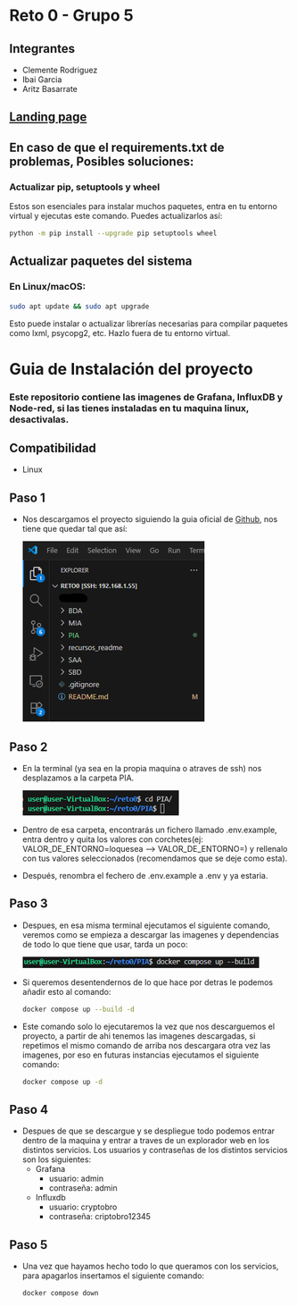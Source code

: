 # Reto 0 - Grupo 5
## Integrantes
- Clemente Rodriguez
- Ibai Garcia
- Aritz Basarrate

## **[Landing page](https://ai-somorrostro.github.io/reto0)**
## En caso de que el requirements.txt de problemas, Posibles soluciones:
### Actualizar pip, setuptools y wheel
Estos son esenciales para instalar muchos paquetes, entra en tu entorno virtual y ejecutas este comando. Puedes actualizarlos así:

```bash
python -m pip install --upgrade pip setuptools wheel
```
## Actualizar paquetes del sistema
### En Linux/macOS:

```bash
sudo apt update && sudo apt upgrade
```
Esto puede instalar o actualizar librerías necesarias para compilar paquetes como lxml, psycopg2, etc. Hazlo fuera de tu entorno virtual.


# Guia de Instalación del proyecto
### Este repositorio contiene las imagenes de Grafana, InfluxDB y Node-red, si las tienes instaladas en tu maquina linux, desactivalas.
## Compatibilidad
 - Linux

## Paso 1
 - Nos descargamos el proyecto siguiendo la guia oficial de [Github](https://url-del-enlace.com), nos tiene que quedar tal que así:

    ![Arbol proyecto](recursos_readme/tree.png)

## Paso 2
 - En la terminal (ya sea en la propia maquina o atraves de ssh) nos desplazamos a la carpeta PIA.

    ![terminal_1](recursos_readme/terminal_1.png)

 - Dentro de esa carpeta, encontrarás un fichero llamado .env.example, entra dentro y quita los valores con corchetes(ej: VALOR_DE_ENTORNO=loquesea --> VALOR_DE_ENTORNO=) y rellenalo con tus valores seleccionados (recomendamos que se deje como esta).
 - Después, renombra el fechero de .env.example a .env y ya estaria.

## Paso 3
 - Despues, en esa misma terminal ejecutamos el siguiente comando, veremos como se empieza a descargar las imagenes y dependencias de todo lo que tiene que usar, tarda un poco:

    ![terminal_2](recursos_readme/terminal_2.png)

 - Si queremos desentendernos de lo que hace por detras le podemos añadir esto al comando:
    ```bash
    docker compose up --build -d
    ```
 - Este comando solo lo ejecutaremos la vez que nos descarguemos el proyecto, a partir de ahi tenemos las imagenes descargadas, si repetimos el mismo comando de arriba nos descargara otra vez las imagenes, por eso en futuras instancias ejecutamos el siguiente comando:
    ```bash
    docker compose up -d
    ```
## Paso 4
 - Despues de que se descargue y se despliegue todo podemos entrar dentro de la maquina y entrar a traves de un explorador web en los distintos servicios. Los usuarios y contraseñas de los distintos servicios son los siguientes:
     - Grafana
        - usuario: admin
        - contraseña: admin
     - Influxdb
        - usuario: cryptobro
        - contraseña: criptobro12345

## Paso 5
 - Una vez que hayamos hecho todo lo que queramos con los servicios, para apagarlos insertamos el siguiente comando:
    ```bash
    docker compose down
    ```
